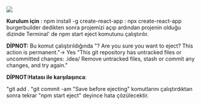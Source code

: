 <image src="images/Plan2.png">


**Kurulum için** : npm install -g create-react-app
                 : npx create-react-app burgerbuilder dedikten sonra projemizi açıp ardından projenin olduğu dizinde Terminal' de 
                   npm start eject komutunu çalıştırılır.
                 
  **DİPNOT:** Bu komut çalıştırıldığında 
  "? Are you sure you want to eject? This action is permanent."-> Yes
  "This git repository has untracked files or uncommitted changes:
   .idea/
   Remove untracked files, stash or commit any changes, and try again."
   
 **DİPNOT:Hatası ile karşılaşınca**:

  "git add .
  "git commit -am "Save before ejecting" 
   komutlarını çalıştırdıktan sonra tekrar "npm start eject" deyince hata çözülecektir.
